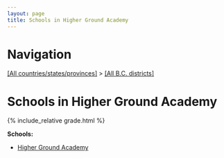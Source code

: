 ```yaml
---
layout: page
title: Schools in Higher Ground Academy
---
```

# Navigation

[[All countries/states/provinces]](../..) > [[All B.C. districts]](..)

# Schools in Higher Ground Academy

{% include_relative grade.html %}

**Schools:**

- [Higher Ground Academy](Higher_Ground_Academy.md)
